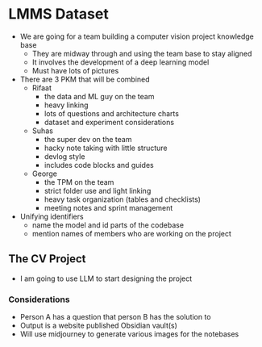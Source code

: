 # LMMS Dataset

- We are going for a team building a computer vision project knowledge base
	- They are midway through and using the team base to stay aligned
	- It involves the development of a deep learning model
	- Must have lots of pictures
- There are 3 PKM that will be combined
	- Rifaat
		- the data and ML guy on the team
		- heavy linking
		- lots of questions and architecture charts
		- dataset and experiment considerations
	- Suhas
		- the super dev on the team
		- hacky note taking with little structure
		- devlog style
		- includes code blocks and guides
	- George
		- the TPM on the team
		- strict folder use and light linking
		- heavy task organization (tables and checklists)
		- meeting notes and sprint management
- Unifying identifiers
	- name the model and id parts of the codebase
	- mention names of members who are working on the project

## The CV Project
- I am going to use LLM to start designing the project


### Considerations
- Person A has a question that person B has the solution to
- Output is a website published Obsidian vault(s)
- Will use midjourney to generate various images for the notebases